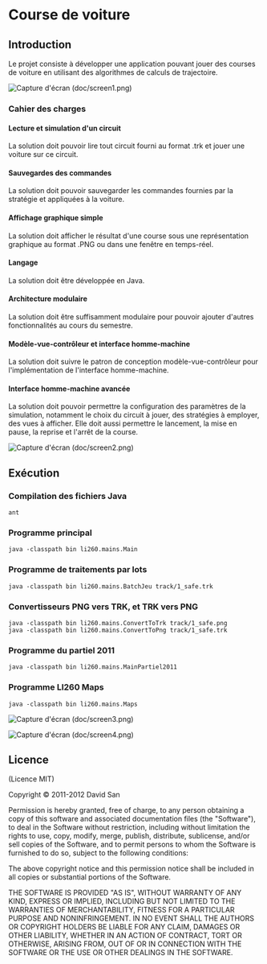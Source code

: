 Course de voiture
=============================================

## Introduction

Le projet consiste à développer une application pouvant jouer des courses de voiture en utilisant des algorithmes de calculs de trajectoire.

![Capture d'écran (doc/screen1.png)](https://github.com/sandavid/racing-line/raw/master/doc/screen1.png)

### Cahier des charges

#### Lecture et simulation d'un circuit

La solution doit pouvoir lire tout circuit fourni au format .trk et jouer une voiture sur ce circuit.

#### Sauvegardes des commandes

La solution doit pouvoir sauvegarder les commandes fournies par la stratégie et appliquées à la voiture.

#### Affichage graphique simple

La solution doit afficher le résultat d'une course sous une représentation graphique au format .PNG ou dans une fenêtre en temps-réel.

#### Langage

La solution doit être développée en Java.

#### Architecture modulaire

La solution doit être suffisamment modulaire pour pouvoir ajouter d'autres fonctionnalités au cours du semestre.

#### Modèle-vue-contrôleur et interface homme-machine

La solution doit suivre le patron de conception modèle-vue-contrôleur pour l'implémentation de l'interface homme-machine.

#### Interface homme-machine avancée

La solution doit pouvoir permettre la configuration des paramètres de la simulation, notamment le choix du circuit à jouer, des stratégies à employer, des vues à afficher. Elle doit aussi permettre le lancement, la mise en pause, la reprise et l'arrêt de la course.

![Capture d'écran (doc/screen2.png)](https://github.com/sandavid/racing-line/raw/master/doc/screen2.png)




## Exécution
### Compilation des fichiers Java
```
ant
```

### Programme principal

```
java -classpath bin li260.mains.Main
```

### Programme de traitements par lots
```
java -classpath bin li260.mains.BatchJeu track/1_safe.trk
```

### Convertisseurs PNG vers TRK, et TRK vers PNG
```
java -classpath bin li260.mains.ConvertToTrk track/1_safe.png
java -classpath bin li260.mains.ConvertToPng track/1_safe.trk
```

### Programme du partiel 2011
```
java -classpath bin li260.mains.MainPartiel2011
```

### Programme LI260 Maps
```
java -classpath bin li260.mains.Maps
```


![Capture d'écran (doc/screen3.png)](https://github.com/sandavid/racing-line/raw/master/doc/screen3.png)

![Capture d'écran (doc/screen4.png)](https://github.com/sandavid/racing-line/raw/master/doc/screen4.png)


## Licence

(Licence MIT)

Copyright © 2011-2012 David San

Permission is hereby granted, free of charge, to any person obtaining a copy of this software and associated documentation files (the "Software"), to deal in the Software without restriction, including without limitation the rights to use, copy, modify, merge, publish, distribute, sublicense, and/or sell copies of the Software, and to permit persons to whom the Software is furnished to do so, subject to the following conditions:

The above copyright notice and this permission notice shall be included in all copies or substantial portions of the Software.

THE SOFTWARE IS PROVIDED "AS IS", WITHOUT WARRANTY OF ANY KIND, EXPRESS OR IMPLIED, INCLUDING BUT NOT LIMITED TO THE WARRANTIES OF MERCHANTABILITY, FITNESS FOR A PARTICULAR PURPOSE AND NONINFRINGEMENT. IN NO EVENT SHALL THE AUTHORS OR COPYRIGHT HOLDERS BE LIABLE FOR ANY CLAIM, DAMAGES OR OTHER LIABILITY, WHETHER IN AN ACTION OF CONTRACT, TORT OR OTHERWISE, ARISING FROM, OUT OF OR IN CONNECTION WITH THE SOFTWARE OR THE USE OR OTHER DEALINGS IN THE SOFTWARE.

